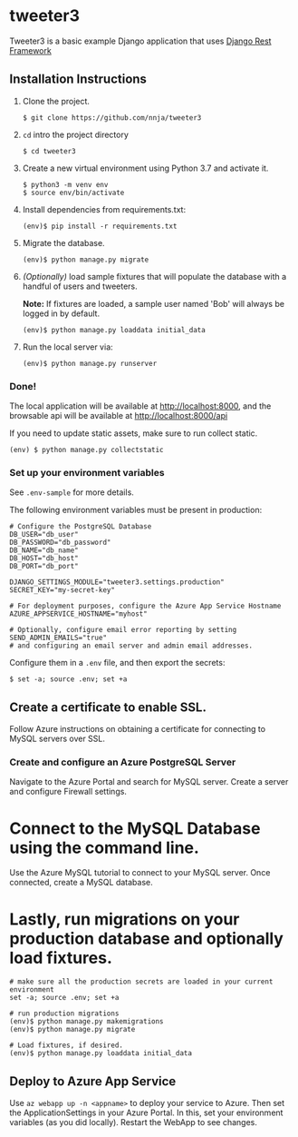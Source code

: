 tweeter3
=======

Tweeter3 is a basic example Django application that uses [Django Rest Framework](https://github.com/encode/django-rest-framework)


## Installation Instructions

1. Clone the project.
    ```shell
    $ git clone https://github.com/nnja/tweeter3
    ```
1. `cd` intro the project directory
    ```shell
    $ cd tweeter3
    ```
1. Create a new virtual environment using Python 3.7 and activate it.
    ```shell
    $ python3 -m venv env
    $ source env/bin/activate
    ```
1. Install dependencies from requirements.txt:
    ```shell
    (env)$ pip install -r requirements.txt
    ```
1. Migrate the database.
    ```shell
    (env)$ python manage.py migrate
    ```
1. *(Optionally)* load sample fixtures that will populate the database with a handful of users and tweeters.

    **Note:** If fixtures are loaded, a sample user named 'Bob' will always be logged in by default.
    ```shell
    (env)$ python manage.py loaddata initial_data
    ```
1. Run the local server via:
    ```shell
    (env)$ python manage.py runserver
    ```

### Done!
The local application will be available at <a href="http://localhost:8000" target="_blank">http://localhost:8000</a>, and the browsable api will be available at <a href="http://localhost:8000/api" target="_blank">http://localhost:8000/api</a>

If you need to update static assets, make sure to run collect static.
```shell
(env) $ python manage.py collectstatic
```

### Set up your environment variables

See `.env-sample` for more details.

The following environment variables must be present in production:

```shell
# Configure the PostgreSQL Database
DB_USER="db_user"
DB_PASSWORD="db_password"
DB_NAME="db_name"
DB_HOST="db_host"
DB_PORT="db_port"

DJANGO_SETTINGS_MODULE="tweeter3.settings.production"
SECRET_KEY="my-secret-key"

# For deployment purposes, configure the Azure App Service Hostname
AZURE_APPSERVICE_HOSTNAME="myhost"

# Optionally, configure email error reporting by setting SEND_ADMIN_EMAILS="true"
# and configuring an email server and admin email addresses.
```

Configure them in a `.env` file, and then export the secrets:
```shell
$ set -a; source .env; set +a
```

## Create a certificate to enable SSL.

Follow Azure instructions on obtaining a certificate for connecting to MySQL servers over SSL.

### Create and configure an Azure PostgreSQL Server

Navigate to the Azure Portal and search for MySQL server.
Create a server and configure Firewall settings.


# Connect to the MySQL Database using the command line.

Use the Azure MySQL tutorial to connect to your MySQL server. Once connected, create a MySQL database.

# Lastly, run migrations on your production database and optionally load fixtures.

```shell
# make sure all the production secrets are loaded in your current environment
set -a; source .env; set +a

# run production migrations
(env)$ python manage.py makemigrations
(env)$ python manage.py migrate

# Load fixtures, if desired.
(env)$ python manage.py loaddata initial_data
```

## Deploy to Azure App Service

Use ``` az webapp up -n <appname> ``` to deploy your service to Azure.
Then set the ApplicationSettings in your Azure Portal. In this, set your environment variables (as you did locally).
Restart the WebApp to see changes.


